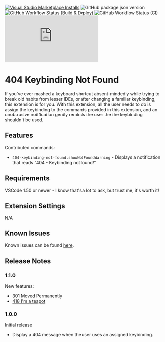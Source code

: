 [![Visual Studio Marketplace Installs](https://img.shields.io/visual-studio-marketplace/azure-devops/installs/total/anthonyweston.404-keybinding-not-found?color=green&label=Installs&logo=visualstudiocode&logoColor=%23007ACC)](https://marketplace.visualstudio.com/items?itemName=AnthonyWeston.404-keybinding-not-found)
![GitHub package.json version](https://img.shields.io/github/package-json/v/AnthonyWeston/404-keybinding-not-found?label=Version)
![GitHub Workflow Status (Build & Deploy)](https://img.shields.io/github/workflow/status/AnthonyWeston/404-keybinding-not-found/Deploy?label=Build%20%26%20Deploy)
![GitHub Workflow Status (CI)](https://img.shields.io/github/workflow/status/AnthonyWeston/404-keybinding-not-found/CI/main?label=CI)
[![Type coverage](https://img.shields.io/badge/dynamic/json.svg?label=Type+Coverage&suffix=%&query=$.typeCoverage.atLeast&uri=https%3A%2F%2Fraw.githubusercontent.com%2FAnthonyWeston%2F404-keybinding-not-found%2Fdevelopment%2Fpackage.json)](https://github.com/plantain-00/type-coverage)

# 404 Keybinding Not Found

If you've ever mashed a keyboard shortcut absent-mindedly while trying to break old habits from lesser IDEs, or after changing a familiar keybinding, this extension is for you. With this extension, all the user needs to do is assign the keybinding to the commands provided in this extension, and an unobtrusive notification gently reminds the user the the keybinding shouldn't be used.

## Features

Contributed commands:

* `404-keybinding-not-found.showNotFoundWarning` - Displays a notification that reads "404 - Keybinding not found!"

## Requirements

VSCode 1.50 or newer - I know that's a lot to ask, but trust me, it's worth it!

## Extension Settings

N/A

## Known Issues

Known issues can be found [here](https://github.com/AnthonyWeston/404-keybinding-not-found/issues?q=is%3Aissue).

## Release Notes

### 1.1.0

New features:

* 301 Moved Permanently
* [418 I'm a teapot](https://save418.com/)

### 1.0.0

Initial release

* Display a 404 message when the user uses an assigned keybinding.

<!--

-----------------------------------------------------------------------------------------------------------

## Following extension guidelines

Ensure that you've read through the extensions guidelines and follow the best practices for creating your extension.

* [Extension Guidelines](https://code.visualstudio.com/api/references/extension-guidelines)

## Working with Markdown

**Note:** You can author your README using Visual Studio Code.  Here are some useful editor keyboard shortcuts:

* Split the editor (`Cmd+\` on macOS or `Ctrl+\` on Windows and Linux)
* Toggle preview (`Shift+CMD+V` on macOS or `Shift+Ctrl+V` on Windows and Linux)
* Press `Ctrl+Space` (Windows, Linux) or `Cmd+Space` (macOS) to see a list of Markdown snippets

### For more information

* [Visual Studio Code's Markdown Support](http://code.visualstudio.com/docs/languages/markdown)
* [Markdown Syntax Reference](https://help.github.com/articles/markdown-basics/)

**Enjoy!**

-->
